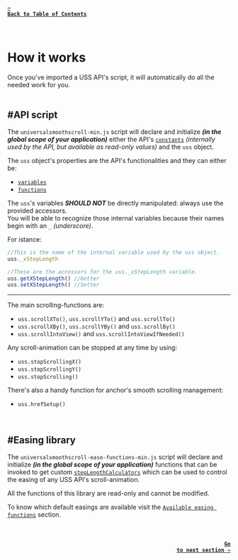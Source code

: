 #### <a href = "https://github.com/CristianDavideConte/universalSmoothScroll#table-of-contents"><code>&#8678; Back to Table of Contents</code></a>
<br/>

# How it works
Once you've imported a USS API's script, it will automatically do all the needed work for you. <br/>
<br/>
## \#API script 
The `universalsmoothscroll-min.js` script will declare and initialize ***(in the global scope of your application)*** either the API's [`constants`](./ConstantsAbout.md) _(internally used by the API, but available as read-only values)_ and the `uss` object. <br/>

The `uss` object's properties are the API's functionalities and they can either be: <br/>
* [`variables`](./VariablesAbout.md)
* [`functions`](./MethodsAbout.md) <br/>
  
The `uss`'s variables ***SHOULD NOT*** be directly manipulated: always use the provided accessors.<br/>
You will be able to recognize those internal variables because their names begin with an `_` _(underscore)_. <br/>

For istance:
```javascript
//This is the name of the internal variable used by the uss object.
uss._xStepLength

//These are the accessors for the uss._xStepLength variable.
uss.getXStepLength() //Getter
uss.setXStepLength() //Setter
```

---

The main scrolling-functions are:
* `uss.scrollXTo()`,  `uss.scrollYTo()` and `uss.scrollTo()`
* `uss.scrollXBy()`,  `uss.scrollYBy()` and `uss.scrollBy()`
* `uss.scrollIntoView()` and `uss.scrollIntoViewIfNeeded()`<br/>

Any scroll-animation can be stopped at any time by using:
* `uss.stopScrollingX()`
* `uss.stopScrollingY()`
* `uss.stopScrolling()`

There's also a handy function for anchor's smooth scrolling management:
* `uss.hrefSetup()`


<br/>

## \#Easing library 
The `universalsmoothscroll-ease-functions-min.js` script will declare and initialize ***(in the global scope of your application)*** functions that can be invoked to get custom [`stepLengthCalculators`](./FAQ.md#q-what-is-a-steplengthcalculator-) which can be used to control the easing of any USS API's scroll-animation. <br/>

All the functions of this library are read-only and cannot be modified. <br/>

To know which default easings are available visit the [`Available easing functions`](./EasingFunctions.md) section. 

<br/>

#### <p align="right"><a href = "./ConstantsAbout.md"><code>Go to next section &#8680;</code></a></p>
